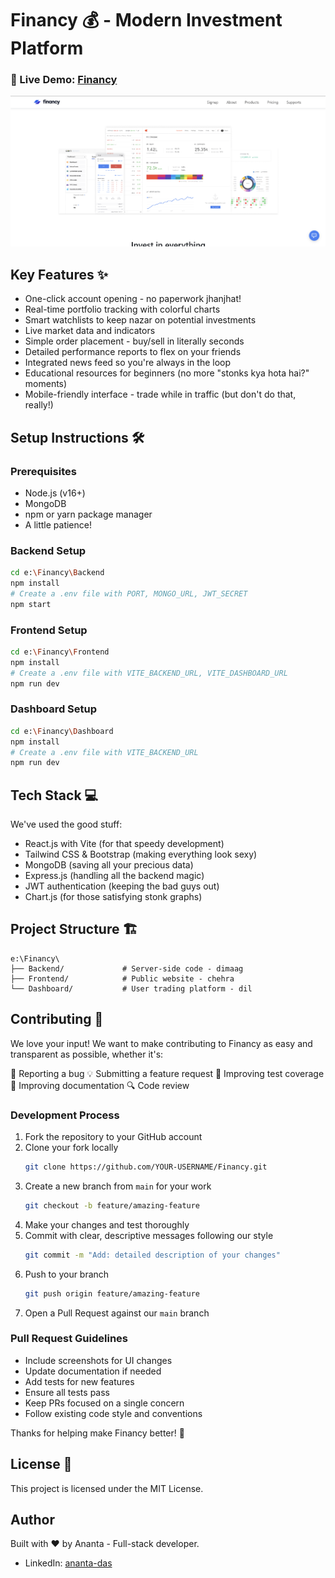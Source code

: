 # Financy 💰 - Modern Investment Platform


### 🚀 Live Demo: [Financy](https://financy-zeta.vercel.app)


![Homepage](./Frontend/public/media/images/Screenshot%202025-05-29%20013248.png)


## Key Features ✨

- One-click account opening - no paperwork jhanjhat!
- Real-time portfolio tracking with colorful charts
- Smart watchlists to keep nazar on potential investments
- Live market data and indicators
- Simple order placement - buy/sell in literally seconds
- Detailed performance reports to flex on your friends
- Integrated news feed so you're always in the loop
- Educational resources for beginners (no more "stonks kya hota hai?" moments)
- Mobile-friendly interface - trade while in traffic (but don't do that, really!)



## Setup Instructions 🛠️

### Prerequisites
- Node.js (v16+)
- MongoDB
- npm or yarn package manager
- A little patience!

### Backend Setup
```bash
cd e:\Financy\Backend
npm install
# Create a .env file with PORT, MONGO_URL, JWT_SECRET
npm start
```

### Frontend Setup
```bash
cd e:\Financy\Frontend
npm install
# Create a .env file with VITE_BACKEND_URL, VITE_DASHBOARD_URL
npm run dev
```

### Dashboard Setup
```bash
cd e:\Financy\Dashboard
npm install
# Create a .env file with VITE_BACKEND_URL
npm run dev
```

## Tech Stack 💻

We've used the good stuff:
- React.js with Vite (for that speedy development)
- Tailwind CSS & Bootstrap (making everything look sexy)
- MongoDB (saving all your precious data)
- Express.js (handling all the backend magic)
- JWT authentication (keeping the bad guys out)
- Chart.js (for those satisfying stonk graphs)

## Project Structure 🏗️

```
e:\Financy\
├── Backend/             # Server-side code - dimaag
├── Frontend/            # Public website - chehra
└── Dashboard/           # User trading platform - dil
```

## Contributing 🤝

We love your input! We want to make contributing to Financy as easy and transparent as possible, whether it's:

🐛 Reporting a bug
💡 Submitting a feature request
🧪 Improving test coverage
📝 Improving documentation
🔍 Code review

### Development Process

1. Fork the repository to your GitHub account
2. Clone your fork locally
   ```bash
   git clone https://github.com/YOUR-USERNAME/Financy.git
   ```
3. Create a new branch from `main` for your work
   ```bash
   git checkout -b feature/amazing-feature
   ```
4. Make your changes and test thoroughly
5. Commit with clear, descriptive messages following our style
   ```bash
   git commit -m "Add: detailed description of your changes"
   ```
6. Push to your branch
   ```bash
   git push origin feature/amazing-feature
   ```
7. Open a Pull Request against our `main` branch

### Pull Request Guidelines

- Include screenshots for UI changes
- Update documentation if needed
- Add tests for new features
- Ensure all tests pass
- Keep PRs focused on a single concern
- Follow existing code style and conventions

Thanks for helping make Financy better! 🚀

## License 📝

This project is licensed under the MIT License.


## Author

Built with ❤️ by Ananta - Full-stack developer.

- LinkedIn: [ananta-das](https://www.linkedin.com/in/ananta-chandra-das/)